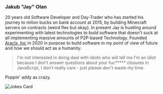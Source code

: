 ### Jakub "Jay" Olan

20 years old Software Developer and Day-Trader who has started his journey to milion bucks on bank account at 2015, by building Minecraft servers on contracts (weird flex but okay). In present Jay is hustling around experimenting with latest technologies to build software that doesn't suck at all implementing massive amounts of P2P-based Technology. Founded [Araclx, Inc]() in 2020 in purpose to build software in my point of view of future and how we should act as a humanity.

> I'm not interested in doing deal with idiots who will tell me I'm an idiot because I don't answer questions about your fuc***** closures in JavaScript, I don't really care - just please don't waste my time.

Poppin' addy as crazy.

![Jokes Card](https://readme-jokes.vercel.app/api)
